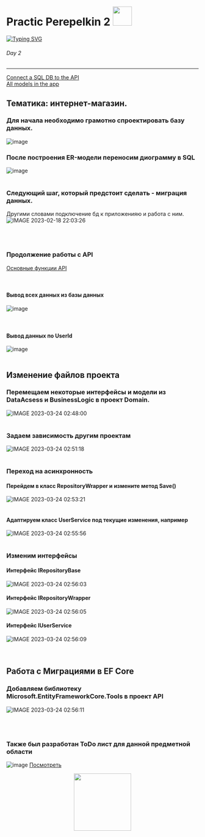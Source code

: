# Practic Perepelkin 2 <img src="https://pixelbox.ru/wp-content/uploads/2021/10/gif-for-steam-pixelbox.ru-16.gif" height="50"/></h1>   
[![Typing SVG](https://readme-typing-svg.herokuapp.com?color=%2336BCF7&lines=My+second+practice+work)](https://i.gifer.com/BulL.gif)
###### Day 2 ######
-------------------------
<a href="Practic_ApiDB_2/Practic_Api_1/Models/WebShopContext.cs">Connect a SQL DB to the API</a>     
<a href="Practic_ApiDB_2/Practic_Api_1/Models">All models in the app</a>     
## Тематика: интернет-магазин. ##  
### Для начала необходимо грамотно спроектировать базу данных.
![image](https://user-images.githubusercontent.com/121193436/219652372-db464b9f-6010-4ac4-b2f5-9599370776a6.png)     
### После построения ER-модели переносим диограмму в SQL 
![image](https://user-images.githubusercontent.com/121193436/219659215-33e6d45e-1d22-4a65-bc39-0779a7070e4b.png)
<br></br>
### Следующий шаг, который предстоит сделать - миграция данных.    
Другими словами подключение бд к приложенияю и работа с ним.
![IMAGE 2023-02-18 22:03:26](https://user-images.githubusercontent.com/121193436/219883581-27178a7c-3c1d-41ce-8420-c5fa6aa3d549.jpg)

<br></br>
### Продолжение работы с API
<a href="Practic_ApiDB_3/Practic_Api_1/Controllers/UserController.cs">Основные функции API</a>    
<br></br>
#### Вывод всех данных из базы данных
![image](https://user-images.githubusercontent.com/121193436/224316716-054ab8b3-f10a-44a6-a15b-8574ed8fb944.png)    
<br></br>
#### Вывод данных по UserId
![image](https://user-images.githubusercontent.com/121193436/224316780-ecbfbd88-d2e0-41a8-b8ab-6aa959391ef7.png)
<br></br>
## Изменение файлов проекта
### Перемещаем некоторые интерфейсы и модели из DataAcsess и BusinessLogic в проект Domain.
![IMAGE 2023-03-24 02:48:00](https://user-images.githubusercontent.com/121193436/227388865-a19970db-d0ea-4758-b912-7951e69be39a.jpg)
<br></br>
### Задаем зависимость другим проектам
![IMAGE 2023-03-24 02:51:18](https://user-images.githubusercontent.com/121193436/227389163-b71b6c77-7545-4458-955d-b94675c2fc5d.jpg)
<br></br>
### Переход на асинхронность
#### Перейдем в класс RepositoryWrapper и измените метод Save()
![IMAGE 2023-03-24 02:53:21](https://user-images.githubusercontent.com/121193436/227389458-d44acd60-de26-484e-9bc4-fafcae30cbf7.jpg)
<br></br>
#### Адаптируем класс UserService под текущие изменения, например
![IMAGE 2023-03-24 02:55:56](https://user-images.githubusercontent.com/121193436/227389805-3868d182-c315-4b67-8526-f72151e327de.jpg)
<br></br>
### Изменим интерфейсы
#### Интерфейс IRepositoryBase
![IMAGE 2023-03-24 02:56:03](https://user-images.githubusercontent.com/121193436/227389989-a8f4828f-bc31-4642-91db-09e3a3e87658.jpg)      
#### Интерфейс IRepositoryWrapper
![IMAGE 2023-03-24 02:56:05](https://user-images.githubusercontent.com/121193436/227390130-e9c7381c-6d98-4155-952b-b6a4cddf94f8.jpg)      
#### Интерфейс IUserService
![IMAGE 2023-03-24 02:56:09](https://user-images.githubusercontent.com/121193436/227390180-a9b5c335-552e-4f84-909e-927b04984139.jpg)       
<br></br>
## Работа с Миграциями в EF Core
### Добавляем библиотеку Microsoft.EntityFrameworkCore.Tools в проект API
![IMAGE 2023-03-24 02:56:11](https://user-images.githubusercontent.com/121193436/227390303-dc02bb8e-5b74-4a07-a8e6-db8a222c84a0.jpg)




<br></br>
### Также был разработан ToDo лист для данной предметной области     
![image](https://user-images.githubusercontent.com/121193436/222652775-7a8ebfcc-74a7-45e3-9062-6c94e4f2048d.png) 
<a href="https://github.com/users/MaxZond/projects/4/views/1">Посмотреть</a>









<p align="center">
<img src="https://c.tenor.com/47jKSgBB3bEAAAAC/wave-donald-trump.gif" height="150"/></h1>   
</p>
